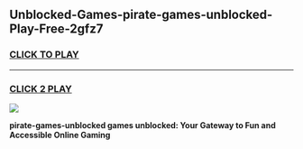 
## Unblocked-Games-pirate-games-unblocked-Play-Free-2gfz7
<h3>
<a href="https://premium76.site?title=pirate-games-unblocked&ref=09A">CLICK TO PLAY</a></h3>
<hr>

<h3>
<a href="https://premium76.site?title=pirate-games-unblocked&ref=09A">CLICK 2 PLAY</a>
  
</h3>

<a href="https://premium76.site?title=pirate-games-unblocked&ref=09A"><img src="https://clearcache.store/games.png"></a>


**pirate-games-unblocked games unblocked: Your Gateway to Fun and Accessible Online Gaming**
